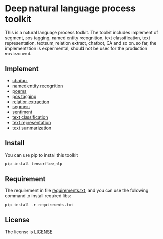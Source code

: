 # Deep natural language process toolkit 

This is a natural language process toolkit. The toolkit includes implement of segment, pos tagging, named entity recognition, text classification,
text representation, textsum, relation extract, chatbot, QA and so on. so far, the implementation is experimental, 
should not be used for the production environment.
 
## Implement

- [chatbot](nlp/chatbot/README.md)
- [named entity recognition](nlp/ner/README.md)
- [poems](nlp/poems/README.md)
- [pos tagging](nlp/pos/README.md)
- [relation extraction](nlp/relation_extract/README.md)
- [segment](nlp/segment/README.md)
- [sentiment](nlp/sentiment/README.md)
- [text classification](nlp/text_classification/README.md)
- [text representation](nlp/text_representation/README.md)
- [text summarization](nlp/textsum/README.md)

## Install

You can use pip to install this toolkit

```
pip install tensorflow_nlp
```

## Requirement

The requirement in file [requirements.txt](requirements.txt), and you can use the following command to install required libs:
 
```
pip install -r requirements.txt
```

## License

The license is [LICENSE](LICENSE)

